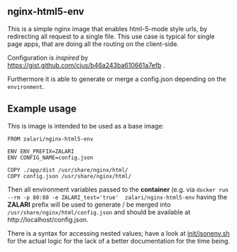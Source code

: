 ## nginx-html5-env
This is a simple nginx image that enables html-5-mode style urls, by redirecting all request to a single file. This use case is typical for single page apps, that are doing all the routing on the client-side.

Configuration is _inspired_ by https://gist.github.com/cjus/b46a243ba610661a7efb .

Furthermore it is able to generate or merge a config.json depending on the `environment`.

## Example usage
This is image is intended to be used as a base image:

```
FROM zalari/nginx-html5-env

ENV ENV_PREFIX=ZALARI
ENV CONFIG_NAME=config.json

COPY ./app/dist /usr/share/nginx/html/
COPY config.json /usr/share/nginx/html/
```

Then all environment variables passed to the **container** (e.g. via `docker run --rm -p 80:80 -e ZALARI_test='true' 
zalari/nginx-html5-env` 
having the **ZALARI** prefix will be used to generate / be merged into `/usr/share/nginx/html/config.json` and should be available at 
http://localhost/config.json.

There is a syntax for accessing nested values; have a look at [init/jsonenv.sh](./init/jsonenv.sh) for the actual logic for the lack of a
 better documentation for the time being.
